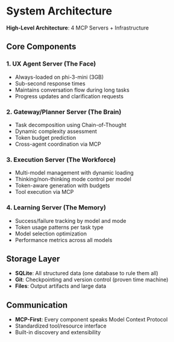 # System Architecture

**High-Level Architecture**: 4 MCP Servers + Infrastructure

## Core Components

### 1. UX Agent Server (The Face)
- Always-loaded on phi-3-mini (3GB)
- Sub-second response times
- Maintains conversation flow during long tasks
- Progress updates and clarification requests

### 2. Gateway/Planner Server (The Brain)
- Task decomposition using Chain-of-Thought
- Dynamic complexity assessment
- Token budget prediction
- Cross-agent coordination via MCP

### 3. Execution Server (The Workforce)
- Multi-model management with dynamic loading
- Thinking/non-thinking mode control per model
- Token-aware generation with budgets
- Tool execution via MCP

### 4. Learning Server (The Memory)
- Success/failure tracking by model and mode
- Token usage patterns per task type
- Model selection optimization
- Performance metrics across all models

## Storage Layer
- **SQLite**: All structured data (one database to rule them all)
- **Git**: Checkpointing and version control (proven time machine)
- **Files**: Output artifacts and large data

## Communication
- **MCP-First**: Every component speaks Model Context Protocol
- Standardized tool/resource interface
- Built-in discovery and extensibility
